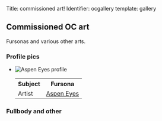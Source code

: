 Title: commissioned art!
Identifier: ocgallery
template: gallery

<div class="ocgallery">
  <h2>Commissioned OC art</h2>
  <p>Fursonas and various other arts.</p>
  <h3>Profile pics</h3>
  <ul class="pfp-art">
    <li>
      <img src="/gallery/commart/aspeneyes_profile.png"
           alt="Aspen Eyes profile"
           title="Profile pic commissioned from Aspen Eyes">
      <table>
        <tr>
          <th>Subject</th>
          <th>Fursona</th>
        </tr>
        <tr>
          <td>Artist</td>
          <td><a href="https://twitter.com/aspen_eyes">Aspen Eyes</a></td>
        </tr>
      </table>
    </li>
  </ul>
  <h3>Fullbody and other</h3>
  <ul class="fullbody-art">
  </ul>
</div>
